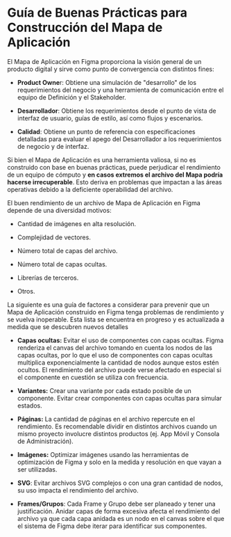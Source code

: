 # Guía de Buenas Prácticas para Construcción del Mapa de Aplicación

El Mapa de Aplicación en Figma proporciona la visión general de un producto digital y sirve como punto de convergencia con distintos fines:

-   **Product Owne**r: Obtiene una simulación de "desarrollo" de los requerimientos del negocio y una herramienta de comunicación entre el equipo de Definición y el Stakeholder.
    
-   **Desarrollador**: Obtiene los requerimientos desde el punto de vista de interfaz de usuario, guías de estilo, así como flujos y escenarios.
    
-   **Calidad**: Obtiene un punto de referencia con especificaciones detalladas para evaluar el apego del Desarrollador a los requerimientos de negocio y de interfaz.
    

Si bien el Mapa de Aplicación es una herramienta valiosa, si no es construido con base en buenas prácticas, puede perjudicar el rendimiento de un equipo de cómputo y **en casos extremos el archivo del Mapa podría hacerse irrecuperable**. Esto deriva en problemas que impactan a las áreas operativas debido a la deficiente operabilidad del archivo.

El buen rendimiento de un archivo de Mapa de Aplicación en Figma depende de una diversidad motivos:

-   Cantidad de imágenes en alta resolución.
    
-   Complejidad de vectores.
    
-   Número total de capas del archivo.
    
-   Número total de capas ocultas.
    
-   Librerías de terceros.
    
-   Otros.
    

La siguiente es una guía de factores a considerar para prevenir que un Mapa de Aplicación construido en Figma tenga problemas de rendimiento y se vuelva inoperable. Esta lista se encuentra en progreso y es actualizada a medida que se descubren nuevos detalles

-   **Capas ocultas:** Evitar el uso de componentes con capas ocultas. Figma renderiza el canvas del archivo tomando en cuenta los nodos de las capas ocultas, por lo que el uso de componentes con capas ocultas multiplica exponencialmente la cantidad de nodos aunque estos estén ocultos. El rendimiento del archivo puede verse afectado en especial si el componente en cuestión se utiliza con frecuencia.
    
-   **Variantes:** Crear una variante por cada estado posible de un componente. Evitar crear componentes con capas ocultas para simular estados.
    
-   **Páginas:** La cantidad de páginas en el archivo repercute en el rendimiento. Es recomendable dividir en distintos archivos cuando un mismo proyecto involucre distintos productos (ej. App Móvil y Consola de Administración).
    
-   **Imágenes:** Optimizar imágenes usando las herramientas de optimización de Figma y solo en la medida y resolución en que vayan a ser utilizadas.
    
-   **SVG**: Evitar archivos SVG complejos o con una gran cantidad de nodos, su uso impacta el rendimiento del archivo.
    
-   **Frames/Grupos**: Cada Frame y Grupo debe ser planeado y tener una justificación. Anidar capas de forma excesiva afecta el rendimiento del archivo ya que cada capa anidada es un nodo en el canvas sobre el que el sistema de Figma debe iterar para identificar sus componentes.